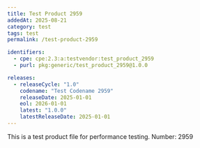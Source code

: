 ```yaml
---
title: Test Product 2959
addedAt: 2025-08-21
category: test
tags: test
permalink: /test-product-2959

identifiers:
  - cpe: cpe:2.3:a:testvendor:test_product_2959
  - purl: pkg:generic/test_product_2959@1.0.0

releases:
  - releaseCycle: "1.0"
    codename: "Test Codename 2959"
    releaseDate: 2025-01-01
    eol: 2026-01-01
    latest: "1.0.0"
    latestReleaseDate: 2025-01-01
---
```


This is a test product file for performance testing. Number: 2959
